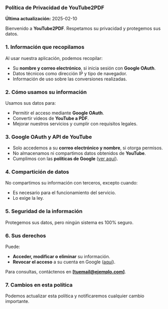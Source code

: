 ### **Política de Privacidad de YouTube2PDF**  
**Última actualización:** 2025-02-10

Bienvenido a **YouTube2PDF**. Respetamos su privacidad y protegemos sus datos.  

### **1. Información que recopilamos**  
Al usar nuestra aplicación, podemos recopilar:  
- Su **nombre y correo electrónico**, si inicia sesión con **Google OAuth**.  
- Datos técnicos como dirección IP y tipo de navegador.  
- Información de uso sobre las conversiones realizadas.  

### **2. Cómo usamos su información**  
Usamos sus datos para:  
- Permitir el acceso mediante **Google OAuth**.  
- Convertir videos de **YouTube a PDF**.  
- Mejorar nuestros servicios y cumplir con requisitos legales.  

### **3. Google OAuth y API de YouTube**  
- Solo accedemos a su **correo electrónico y nombre**, si otorga permisos.  
- No almacenamos ni compartimos datos obtenidos de **YouTube**.  
- Cumplimos con las **políticas de Google** ([ver aquí](https://developers.google.com/terms/api-services-user-data-policy)).  

### **4. Compartición de datos**  
No compartimos su información con terceros, excepto cuando:  
- Es necesario para el funcionamiento del servicio.  
- Lo exige la ley.  

### **5. Seguridad de la información**  
Protegemos sus datos, pero ningún sistema es 100% seguro.  

### **6. Sus derechos**  
Puede:  
- **Acceder, modificar o eliminar** su información.  
- **Revocar el acceso** a su cuenta en Google ([aquí](https://myaccount.google.com/permissions)).  

Para consultas, contáctenos en **[tuemail@ejemplo.com]**.  

### **7. Cambios en esta política**  
Podemos actualizar esta política y notificaremos cualquier cambio importante.  

